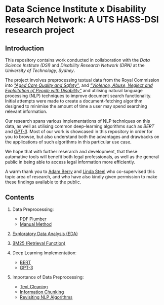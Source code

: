 # Data Science Institute x Disability Research Network: A UTS HASS-DSI research project
## Introduction

This repository contains work conducted in collaboration with the _Data Science Institute (DSI)_ and _Disability Research Network (DRN)_ at the _University of Technology, Sydney_. 

The project involves preprocessing textual data from the Royal Commission into [_"Aged Care Quality and Safety"_](https://agedcare.royalcommission.gov.au/), and [_"Violence, Abuse, Neglect and Exploitation of People with Disability"_](https://disability.royalcommission.gov.au/) and utilising natural language processing (NLP) techniques to improve document search functionality. Initial attempts were made to create a document-fetching algorithm designed to minimise the amount of time a user may spend searching relevant information.

Our research spans various implementations of NLP techniques on this data, as well as utilising common deep-learning algorithms such as _BERT_ and [_GPT-3_](https://beta.openai.com/docs/introduction/overview). Most of our work is showcased in this repository in order for you to browse, but also understand both the advantages and drawbacks on the applications of such algorithms in this particular use case.

We hope that with further reserarch and development, that these automative tools will benefit both legal professionals, as well as the general public in being able to access legal information more efficiently.

A warm thank you to [Adam Berry](https://profiles.uts.edu.au/Adam.Berry) and [Linda Steel](https://profiles.uts.edu.au/Linda.Steele) who co-supervised this topic area of research, and who have also kindly given permission to make these findings available to the public.

## Contents

1. Data Preprocessing:
    - [PDF Plumber](https://github.com/roupenminassian/UTS-DSI-x-Disability-Research-Network/blob/main/Data%20Preprocessing/PDF%20Plumber)
    - [Manual Method](https://github.com/roupenminassian/UTS-DSI-x-Disability-Research-Network/blob/main/Data%20Preprocessing/Manual%20Method)

2. [Exploratory Data Analysis (EDA)](https://github.com/roupenminassian/UTS-DSI-x-Disability-Research-Network/blob/main/Exploratory%20Data%20Analysis%20(EDA))

3. [BM25 (Retrieval Function)](https://github.com/roupenminassian/UTS-DSI-x-Disability-Research-Network/blob/main/BM25%20(Retrieval%20Function))

4. Deep Learning Implementation:
    - [BERT](https://github.com/roupenminassian/UTS-DSI-x-Disability-Research-Network/blob/main/Deep%20Learning%20Implementation/BERT)
    - [GPT-3](https://github.com/roupenminassian/UTS-DSI-x-Disability-Research-Network/blob/main/Deep%20Learning%20Implementation/GPT-3)

5. Importance of Data Preprocessing:
    - [Text Cleaning](https://github.com/roupenminassian/UTS-DSI-x-Disability-Research-Network/blob/main/Importance%20of%20Data%20Preprocessing/Text%20Cleaning)
    - [Information Chunking](https://github.com/roupenminassian/UTS-DSI-x-Disability-Research-Network/blob/main/Importance%20of%20Data%20Preprocessing/Information%20Chunking)
    - [Revisiting NLP Algorithms](https://github.com/roupenminassian/UTS-DSI-x-Disability-Research-Network/blob/main/Importance%20of%20Data%20Preprocessing/Revisiting%20NLP%20Algorithms)
